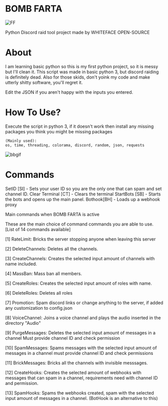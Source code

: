 
# BOMB FARTA

![FF](https://github.com/BLOOD-FIST/BOMB-FARTA/assets/136256919/465fab90-b2a1-4689-992c-7825e99b375c)

Python Discord raid tool project made by WHITEFACE
OPEN-SOURCE


# About

I am learning basic python so this is my first python project, so it is messy but I'll clean it.
This script was made in basic python 3, but discord raiding is definitely dead. 
Also for those skids, don't yoink my code and make utterly shitty software, you'll regret it.

Edit the JSON if you aren't happy with the inputs you entered.

# How To Use?

Execute the script in python 3,
if it doesn't work then install any missing packages you think you might be missing packages

    (Mainly used):    
    os, time, threading, colorama, discord, random, json, requests

![bbgif](https://github.com/BLOOD-FIST/BOMB-FARTA/assets/136256919/85f87073-f202-4fbe-b89a-65c31e33ecbb)
# Commands

SetID [SI] - Sets your user ID so you are the only one that can spam and set channel ID. 
Clear Terminal [CT] - Clears the terminal
StartBots [SB] - Starts the bots and opens up the main panel.
Bothook[BH] - Loads up a webhook proxy

Main commands when BOMB FARTA is active

            
These are the main choice of command commands you are able to use. [List of 14 commands available]

[1] RateLimit: Bricks the server stopping anyone when leaving this server

[2] DeleteChannels: Deletes all the channels.

[3] CreateChannels: Creates the selected input amount of channels with name included.


[4] MassBan: Mass ban all members.

[5] CreateRoles: Creates the selected input amount of roles with name.

[6] DeleteRoles: Deletes all roles

[7] Promotion: Spam discord links or change anything to the server,
if added any customization to config.json

[8] VoiceChannel: Joins a voice channel and plays the audio inserted in the
directory "Audio"

[9] PurgeMessages: Deletes the selected input amount of messages in a channel
Must provide channel ID and check permission

[10] SpamMessages: Spams messages with the selected input amount of messages
in a channel must provide channel ID and check permissions

[11] BrickMessages: Bricks all the channels with invisible messsages.

[12] CreateHooks: Creates the selected amount of webhooks with messages
that can spam in a channel, requirements need with
channel ID and permission.

[13] SpamHooks:   Spams the webhooks created, spam with the selected input
amount of messages in a channel. (BotHook is an alternative to this)
